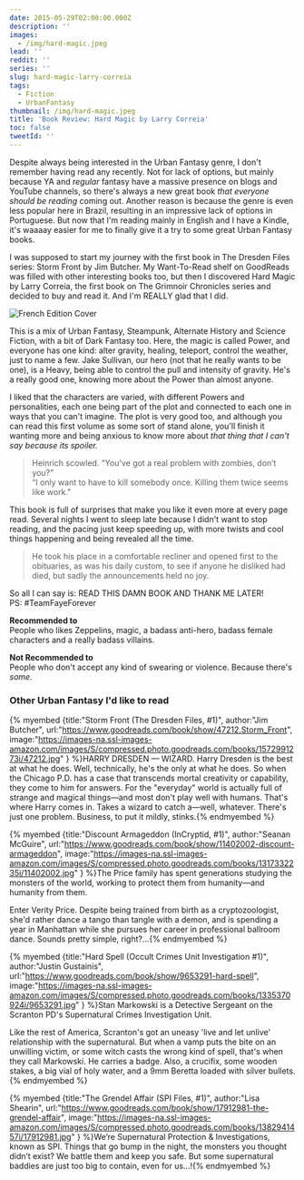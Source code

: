 ```yaml
---
date: 2015-05-29T02:00:00.000Z
description: ''
images:
  - /img/hard-magic.jpeg
lead: ''
reddit: ''
series: ''
slug: hard-magic-larry-correia
tags:
  - Fiction
  - UrbanFantasy
thumbnail: /img/hard-magic.jpeg
title: 'Book Review: Hard Magic by Larry Correia'
toc: false
tweetId: ''
---
```


Despite always being interested in the Urban Fantasy genre, I don't remember having read any recently. Not for lack of options, but mainly because YA and _regular_ fantasy have a massive presence on blogs and YouTube channels, so there's always a new great book _that everyone should be reading_ coming out. Another reason is because the genre is even less popular here in Brazil, resulting in an impressive lack of options in Portuguese. But now that I'm reading mainly in English and I have a Kindle, it's waaaay easier for me to finally give it a try to some great Urban Fantasy books.

<!--more-->

I was supposed to start my journey with the first book in The Dresden Files series: Storm Front by Jim Butcher. My Want-To-Read shelf on GoodReads was filled with other interesting books too, but then I discovered Hard Magic by Larry Correia, the first book on The Grimnoir Chronicles series and decided to buy and read it. And I'm REALLY glad that I did.

![French Edition Cover](/img/hard-magic.jpeg)

This is a mix of Urban Fantasy, Steampunk, Alternate History and Science Fiction, with a bit of Dark Fantasy too. Here, the magic is called Power, and everyone has one kind: alter gravity, healing, teleport, control the weather, just to name a few. Jake Sullivan, our hero (not that he really wants to be one), is a Heavy, being able to control the pull and intensity of gravity. He's a really good one, knowing more about the Power than almost anyone.

I liked that the characters are varied, with different Powers and personalities, each one being part of the plot and connected to each one in ways that you can't imagine. The plot is very good too, and although you can read this first volume as some sort of stand alone, you'll finish it wanting more and being anxious to know more about _that thing that I can't say because its spoiler._

> Heinrich scowled. “You’ve got a real problem with zombies, don’t you?”  
> “I only want to have to kill somebody once. Killing them twice seems like work."

This book is full of surprises that make you like it even more at every page read. Several nights I went to sleep late because I didn't want to stop reading, and the pacing just keep speeding up, with more twists and cool things happening and being revealed all the time.

> He took his place in a comfortable recliner and opened first to the obituaries, as was his daily custom, to see if anyone he disliked had died, but sadly the announcements held no joy.

So all I can say is: READ THIS DAMN BOOK AND THANK ME LATER!  
PS: #TeamFayeForever

**Recommended to**  
People who likes Zeppelins, magic, a badass anti-hero, badass female characters and a really badass villains.

**Not Recommended to**  
People who don't accept any kind of swearing or violence. Because there's _some_.

### Other Urban Fantasy I'd like to read

{% myembed {title:"Storm Front (The Dresden Files, #1)", author:"Jim Butcher", url:"https://www.goodreads.com/book/show/47212.Storm_Front", image:"https://images-na.ssl-images-amazon.com/images/S/compressed.photo.goodreads.com/books/1572991273i/47212.jpg" } %}HARRY DRESDEN — WIZARD. Harry Dresden is the best at what he does. Well, technically, he's the only at what he does. So when the Chicago P.D. has a case that transcends mortal creativity or capability, they come to him for answers. For the "everyday" world is actually full of strange and magical things—and most don't play well with humans. That's where Harry comes in. Takes a wizard to catch a—well, whatever. There's just one problem. Business, to put it mildly, stinks.{% endmyembed %}

{% myembed {title:"Discount Armageddon (InCryptid, #1)", author:"Seanan McGuire", url:"https://www.goodreads.com/book/show/11402002-discount-armageddon", image:"https://images-na.ssl-images-amazon.com/images/S/compressed.photo.goodreads.com/books/1317332235i/11402002.jpg" } %}The Price family has spent generations studying the monsters of the world, working to protect them from humanity—and humanity from them.

Enter Verity Price. Despite being trained from birth as a cryptozoologist, she'd rather dance a tango than tangle with a demon, and is spending a year in Manhattan while she pursues her career in professional ballroom dance. Sounds pretty simple, right?...{% endmyembed %}

{% myembed {title:"Hard Spell (Occult Crimes Unit Investigation #1)", author:"Justin Gustainis", url:"https://www.goodreads.com/book/show/9653291-hard-spell", image:"https://images-na.ssl-images-amazon.com/images/S/compressed.photo.goodreads.com/books/1335370924i/9653291.jpg" } %}Stan Markowski is a Detective Sergeant on the Scranton PD's Supernatural Crimes Investigation Unit.

Like the rest of America, Scranton's got an uneasy 'live and let unlive' relationship with the supernatural. But when a vamp puts the bite on an unwilling victim, or some witch casts the wrong kind of spell, that's when they call Markowski. He carries a badge. Also, a crucifix, some wooden stakes, a big vial of holy water, and a 9mm Beretta loaded with silver bullets.{% endmyembed %}

{% myembed {title:"The Grendel Affair (SPI Files, #1)", author:"Lisa Shearin", url:"https://www.goodreads.com/book/show/17912981-the-grendel-affair", image:"https://images-na.ssl-images-amazon.com/images/S/compressed.photo.goodreads.com/books/1382941457i/17912981.jpg" } %}We’re Supernatural Protection & Investigations, known as SPI. Things that go bump in the night, the monsters you thought didn’t exist? We battle them and keep you safe. But some supernatural baddies are just too big to contain, even for us…!{% endmyembed %}